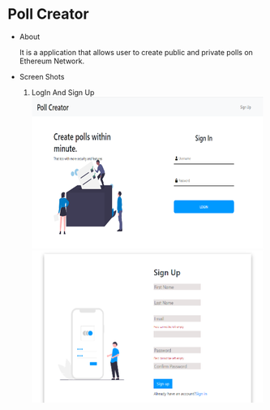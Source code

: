 <h1> Poll Creator</h1> 
<ul>
<li>About </li>
<p>
It is a  application that allows user to create public and private polls on Ethereum Network.
</p>
  <li>Screen Shots</li>
  <ol>
    <li>LogIn And Sign Up </li>
    <img alt="Image is not loaded" src="https://github.com/vermapranav86/Pollcreator/blob/master/Screenshots/Log%20In.PNG" width="600" height="300" >
    <img alt="Image is not loaded" src="https://github.com/vermapranav86/Pollcreator/blob/master/Screenshots/Sign%20Up.PNG" width="600" height="300" >
  </ol>
</ul>
